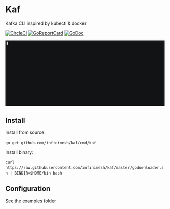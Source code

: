 # Kaf
Kafka CLI inspired by kubectl & docker

[![CircleCI](https://img.shields.io/circleci/project/github/infinimesh/kaf.svg)](https://circleci.com/gh/infinimesh/kaf/tree/master)  [![GoReportCard](https://goreportcard.com/badge/github.com/infinimesh/kaf)](https://goreportcard.com/report/github.com/infinimesh/kaf)
[![GoDoc](https://godoc.org/github.com/infinimesh/kaf?status.svg)](https://godoc.org/github.com/infinimesh/kaf)

![asciicinema](asciicinema.gif)

## Install
Install from source:

```go get github.com/infinimesh/kaf/cmd/kaf```

Install binary:

```curl https://raw.githubusercontent.com/infinimesh/kaf/master/godownloader.sh | BINDIR=$HOME/bin bash```


## Configuration
See the [examples](examples) folder

